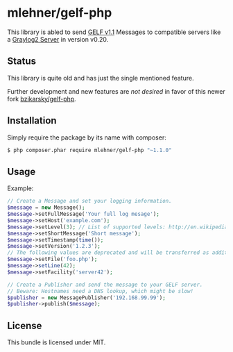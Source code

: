 mlehner/gelf-php
===================

This library is abled to send [GELF v1.1](http://graylog2.org/gelf#specs) Messages to compatible servers like a [Graylog2 Server](http://graylog2.org/) in version v0.20.


## Status

This library is quite old and has just the single mentioned feature.

Further development and new features are _not desired_ in favor of this newer fork [bzikarsky/gelf-php](https://github.com/bzikarsky/gelf-php).


## Installation

Simply require the package by its name with composer:
```bash
$ php composer.phar require mlehner/gelf-php "~1.1.0"
```

## Usage

Example:

```php
// Create a Message and set your logging information.
$message = new Message();
$message->setFullMessage('Your full log mesage');
$message->setHost('example.com');
$message->setLevel(3); // List of supported levels: http://en.wikipedia.org/wiki/Syslog#Severity_levels
$message->setShortMessage('Short message');
$message->setTimestamp(time());
$message->setVersion('1.2.3');
// The following values are deprecated and will be transferred as additionals.
$message->setFile('foo.php');
$message->setLine(42);
$message->setFacility('server42');

// Create a Publisher and send the message to your GELF server.
// Beware: Hostnames need a DNS lookup, which might be slow!
$publisher = new MessagePublisher('192.168.99.99');
$publisher->publish($message);
```


## License

This bundle is licensed under MIT.

